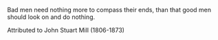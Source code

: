 Bad men need nothing more to compass their ends, than that good men should look on and do nothing.

Attributed to John Stuart Mill (1806-1873)
